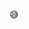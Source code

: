 😅

<!---
moshoulix/moshoulix is a ✨ special ✨ repository because its `README.md` (this file) appears on your GitHub profile.
You can click the Preview link to take a look at your changes.
--->
